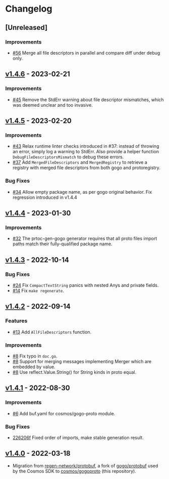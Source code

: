 # Changelog

## [Unreleased]

### Improvements
- [#56](https://github.com/cosmos/gogoproto/pull/56) Merge all file descriptors in parallel and compare diff under debug only.

## [v1.4.6](https://github.com/cosmos/gogoproto/releases/tag/v1.4.6) - 2023-02-21

### Improvements

- [#45](https://github.com/cosmos/gogoproto/pull/45) Remove the StdErr warning about file descriptor mismatches, which was deemed unclear and too invasive.

## [v1.4.5](https://github.com/cosmos/gogoproto/releases/tag/v1.4.5) - 2023-02-20

### Improvements

- [#43](https://github.com/cosmos/gogoproto/pull/43) Relax runtime linter checks introduced in #37: instead of throwing an error, simply log a warning to StdErr. Also provide a helper function `DebugFileDescriptorsMismatch` to debug these errors.
- [#37](https://github.com/cosmos/gogoproto/pull/37) Add `MergedFileDescriptors` and `MergedRegistry` to retrieve a registry with merged file descriptors from both gogo and protoregistry.

### Bug Fixes

- [#34](https://github.com/cosmos/gogoproto/pull/34) Allow empty package name, as per gogo original behavior. Fix regression introduced in v1.4.4

## [v1.4.4](https://github.com/cosmos/gogoproto/releases/tag/v1.4.4) - 2023-01-30

### Improvements

- [#32](https://github.com/cosmos/gogoproto/pull/32) The prtoc-gen-gogo generator requires that all proto files import paths match their fully-qualified package name.

## [v1.4.3](https://github.com/cosmos/gogoproto/releases/tag/v1.4.3) - 2022-10-14

### Bug Fixes

- [#24](https://github.com/cosmos/gogoproto/pull/24) Fix `CompactTextString` panics with nested Anys and private fields.
- [#14](https://github.com/cosmos/gogoproto/pull/14) Fix `make regenerate`.

## [v1.4.2](https://github.com/cosmos/gogoproto/releases/tag/v1.4.2) - 2022-09-14

### Features

- [#13](https://github.com/cosmos/gogoproto/pull/13) Add `AllFileDescriptors` function.

### Improvements

- [#8](https://github.com/cosmos/gogoproto/pull/8) Fix typo in `doc.go`.
- [#8](https://github.com/cosmos/gogoproto/pull/8) Support for merging messages implementing Merger which are embedded by value.
- [#8](https://github.com/cosmos/gogoproto/pull/8) Use reflect.Value.String() for String kinds in proto equal.

## [v1.4.1](https://github.com/cosmos/gogoproto/releases/tag/v1.4.1) - 2022-08-30

### Improvements

- [#6](https://github.com/cosmos/gogoproto/pull/6) Add buf.yaml for cosmos/gogo-proto module.

### Bug Fixes

- [226206f](https://github.com/cosmos/gogoproto/commit/226206f39bd7276e88ec684ea0028c18ec2c91ae) Fixed order of imports, make stable generation result.

## [v1.4.0](https://github.com/cosmos/gogoproto/releases/tag/v1.4.0) - 2022-03-18

- Migration from [regen-network/protobuf](https://github.com/regen-network/protobuf), a fork of [gogo/protobuf](https://github.com/gogo/protobuf) used by the Cosmos SDK to [cosmos/gogoproto](https://github.com/cosmos/gogoproto) (this repository).
